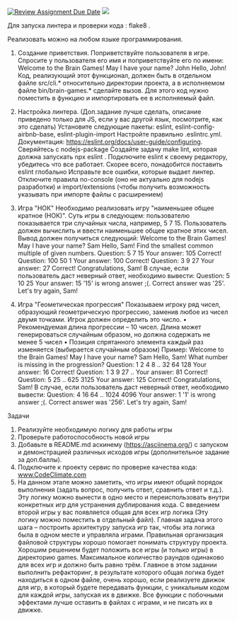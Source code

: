 [![Review Assignment Due Date](https://classroom.github.com/assets/deadline-readme-button-22041afd0340ce965d47ae6ef1cefeee28c7c493a6346c4f15d667ab976d596c.svg)](https://classroom.github.com/a/cA8YaiaC)
<a href="https://codeclimate.com/github/Evgesha2022/bivt215-Kositsyna/maintainability"><img src="https://api.codeclimate.com/v1/badges/2a4215755f75358bd521/maintainability" /></a>

Для запуска линтера и проверки кода : flake8 .

Реализовать можно на любом языке программирования.

1. Создание приветствия. Поприветствуйте пользователя в игре. Спросите у пользователя его имя и поприветствуйте его по имени: Welcome to the Brain Games! May I have your name? John Hello, John!
Код, реализующий этот функционал, должен быть в отдельном файле src/cli.* относительно директории проекта, а в исполняемом файле bin/brain-games.* сделайте вызов. Для этого код нужно поместить в функцию и импортировать ее в исполняемый файл.

2. Настройка линтера. (Доп.задание лучше сделать, описание приведено только для JS, если у вас другой язык, посмотрите, как это сделать)
Установите следующие пакеты: eslint, eslint-config-airbnb-base, eslint-plugin-import
Настройте правильно .eslintrc.yml. Документация: https://eslint.org/docs/user-guide/configuring. Сверяйтесь с nodejs-package
Создайте задачу make lint, которая должна запускать npx eslint .
Подключите eslint к своему редактору, убедитесь что все работает. Скорее всего, понадобится поставить eslint глобально
Исправьте все ошибки, которые выдает линтер. Отключите правила no-console (оно не актуально для nodejs разработки) и import/extensions (чтобы получить возможность указывать при импорте файлы с расширением)

4. Игра "НОК" Необходимо реализовать игру "наименьшее общее кратное (НОК)". Суть игры в следующем: пользователю показывается три случайных числа, например, 5 7 15. Пользователь должен вычислить и ввести наименьшее общее кратное этих чисел.
Вывод должен получиться следующий: 
Welcome to the Brain Games!
May I have your name? Sam
Hello, Sam!
Find the smallest common multiple of given numbers. 
Question: 5 7 15 
Your answer: 105 
Correct! 
Question: 100 50 1 
Your answer: 100 
Correct! 
Question: 3 9 27 
Your answer: 27 
Correct!
Congratulations, Sam! 
В случае, если пользователь даст неверный ответ, необходимо вывести: 
Question: 5 10 25
Your answer: 15 '15' is wrong answer ;(.
Correct answer was '25'.
Let's try again, Sam!

4. Игра "Геометическая прогрессия" Показываем игроку ряд чисел, образующий геометрическую прогрессию, заменив любое из чисел двумя точками. Игрок должен определить это число. • Рекомендуемая длина прогрессии – 10 чисел. Длина может генерироваться случайным образом, но должна содержать не менее 5 чисел • Позиция спрятанного элемента каждый раз изменяется (выбирается случайным образом)
Пример: 
Welcome to the Brain Games!
May I have your name?
Sam Hello, Sam!
What number is missing in the progression?
Question: 1 2 4 8 .. 32 64 128
Your answer: 16
Correct!
Question: 1 3 9 27 ..
Your answer: 81
Correct!
Question: 5 25 .. 625 3125
Your answer: 125
Correct!
Congratulations, Sam!
В случае, если пользователь даст неверный ответ, необходимо вывести:
Question: 4 16 64 .. 1024 4096
Your answer: 1 '1' is wrong answer ;(.
Correct answer was '256'.
Let's try again, Sam!

Задачи
1. Реализуйте необходимую логику для работы игры
2. Проверьте работоспособность новой игры
3. Добавьте в README.md аскинему (https://asciinema.org/) с запуском и демонстрацией различных исходов игры (дополнительное задание за доп.баллы).
4. Подключите к проекту сервис по проверке качества кода: www.CodeClimate.com
5. На данном этапе можно заметить, что игры имеют общий порядок выполнения (задать вопрос, получить ответ, сравнить ответ и т.д.). Эту логику можно вынести в одно место и переиспользовать внутри конкретных игр для устранения дублирования кода. С введением второй игры у вас появляется общая для всех игр логика (Эту логику можно поместить в отдельный файл). Главная задача этого шага – построить архитектуру запуска игр так, чтобы эта логика была в одном месте и управляла играми. Правильная организация файловой структуры хорошо помогает понимать структуру проекта. Хорошим решением будет положить все игры (и только игры) в директорию games. Максимальное количество раундов одинаково для всех игр и должно быть равно трём.
Главное в этом задании выполнить рефакторинг, в результате которого общая логика будет находиться в одном файле, очень хорошо, если реализуете движок для игр, в который будете передавать функции, с уникальным кодом для каждой игры, запуская их в движке. Все функции с побочными эффектами лучше оставить в файлах с играми, и не писать их в движке.
